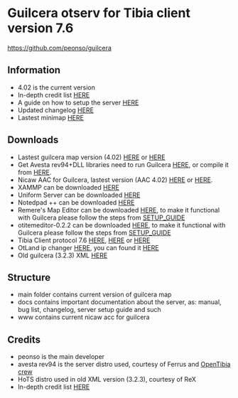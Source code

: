 Guilcera otserv for Tibia client version 7.6
============================================
https://github.com/peonso/guilcera

Information
-----------
- 4.02 is the current version
- In-depth credit list [HERE](https://github.com/peonso/guilcera/blob/master/docs/AUTHORS.md)
- A guide on how to setup the server [HERE](https://github.com/peonso/guilcera/blob/master/docs/SETUP_GUIDE.md)
- Updated changelog [HERE](https://github.com/peonso/guilcera/blob/master/docs/CHANGELOG.md)
- Lastest minimap [HERE](https://raw.githubusercontent.com/peonso/guilcera/master/docs/images/guilcera_401.png)

Downloads
---------
- Lastest guilcera map version (4.02) [HERE](https://github.com/peonso/guilcera/tree/master/guilcera) or [HERE](http://www.4shared.com/rar/AYX0zk9Dba/guilcera_402.html)
- Get Avesta rev94+DLL libraries need to run Guilcera [HERE](http://www.4shared.com/rar/sNwGjg4zce/avesta_rev94_and_libraries.html), or compile it from [HERE](https://code.google.com/p/avesta74/).
- Nicaw AAC for Guilcera, lastest version (AAC 4.02) [HERE](https://github.com/peonso/guilcera/tree/master/www) or [HERE](http://www.4shared.com/rar/S83s3Kufba/acc_402.html).
- XAMMP can be downloaded [HERE](https://www.apachefriends.org/index.html)
- Uniform Server can be downloaded [HERE](http://www.uniformserver.com/)
- Notedpad ++ can be downloaded [HERE](http://filehippo.com/download_notepad)
- Remere's Map Editor can be downloaded [HERE](http://remeresmapeditor.com/), to make it functional with Guilcera please follow the steps from [SETUP_GUIDE](https://github.com/peonso/guilcera/blob/master/docs/SETUP_GUIDE.md)
- otitemeditor-0.2.2 can be downloaded [HERE](http://www.4shared.com/zip/jFtWifSjce/otitemeditor-022.html), to make it functional with Guilcera please follow the steps from [SETUP_GUIDE](https://github.com/peonso/guilcera/blob/master/docs/SETUP_GUIDE.md)
- Tibia Client protocol 7.6 [HERE](http://lmgtfy.com/?q=Tibia+Client+7.6), [HERE](http://tibiaclient.com/?windows) or [HERE](http://remeresmapeditor.com/marklar.php?clients)
- OtLand ip changer [HERE](http://otland.net/threads/otland-ip-changer.134369/), you can found it [HERE](http://static.otland.net/ipchanger.exe)
- Old guilcera (3.2.3) XML [HERE](http://www.4shared.com/rar/emtMmLPkba/guilcera_323.html)

Structure
---------
- main folder contains current version of guilcera map
- docs contains important documentation about the server, as: manual, bug list, changelog, server setup guide and such
- www contains current nicaw acc for guilcera

Credits
-------
- peonso is the main developer
- avesta rev94 is the server distro used, courtesy of Ferrus and [OpenTibia crew](https://github.com/opentibia/server/blob/master/AUTHORS)
- HoTS distro used in old XML version (3.2.3), courtesy of ReX
- In-depth credit list [HERE](https://github.com/peonso/guilcera/blob/master/docs/AUTHORS.md)

